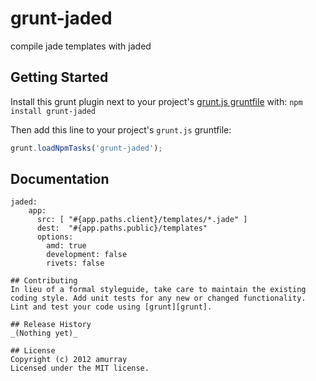 # grunt-jaded

compile jade templates with jaded

## Getting Started
Install this grunt plugin next to your project's [grunt.js gruntfile][getting_started] with: `npm install grunt-jaded`

Then add this line to your project's `grunt.js` gruntfile:

```javascript
grunt.loadNpmTasks('grunt-jaded');
```

[grunt]: https://github.com/cowboy/grunt
[getting_started]: https://github.com/cowboy/grunt/blob/master/docs/getting_started.md

## Documentation

```
jaded:
    app:
      src: [ "#{app.paths.client}/templates/*.jade" ]
      dest:  "#{app.paths.public}/templates"
      options:
        amd: true
        development: false
        rivets: false

## Contributing
In lieu of a formal styleguide, take care to maintain the existing coding style. Add unit tests for any new or changed functionality. Lint and test your code using [grunt][grunt].

## Release History
_(Nothing yet)_

## License
Copyright (c) 2012 amurray  
Licensed under the MIT license.
